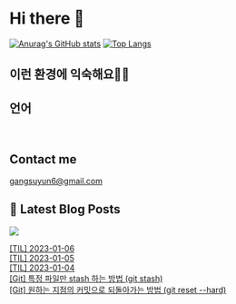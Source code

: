 # Hi there 👋

[![Anurag's GitHub stats](https://github-readme-stats.vercel.app/api?username=rkdden)](https://github.com/anuraghazra/github-readme-stats)
[![Top Langs](https://github-readme-stats.vercel.app/api/top-langs/?username=rkdden&layout=compact&hide=r,jupyter%20notebook,c%23&exclude_repo=roharui.github.io)](https://github.com/anuraghazra/github-readme-stats)

## 이런 환경에 익숙해요✍🏼

## 언어

<p>
  <img alt="" src= "https://img.shields.io/badge/JavaScript-F7DF1E?style=flat-square&logo=JavaScript&logoColor=white"/> 
  <img alt="" src= "https://img.shields.io/badge/TypeScript-black?logo=typescript&logoColor=blue"/>
</p>

## Contact me

gangsuyun6@gmail.com

## 📕 Latest Blog Posts
<p>
    <a href="https://systorage.tistory.com/"><img src="https://img.shields.io/badge/Blog-FF5722?style=flat-square&logo=Blogger&logoColor=white"/></a><br>
</p>

<a href=https://systorage.tistory.com/entry/TIL-2023-01-06>[TIL] 2023-01-06</a></br><a href=https://systorage.tistory.com/entry/TIL-2023-01-05>[TIL] 2023-01-05</a></br><a href=https://systorage.tistory.com/entry/TIL-2022-01-04>[TIL] 2023-01-04</a></br><a href=https://systorage.tistory.com/entry/Git-%ED%8A%B9%EC%A0%95-%ED%8C%8C%EC%9D%BC%EB%A7%8C-stash-%ED%95%98%EB%8A%94-%EB%B0%A9%EB%B2%95-git-stash>[Git] 특정 파일만 stash 하는 방법 (git stash)</a></br><a href=https://systorage.tistory.com/entry/Git-%EC%9B%90%ED%95%98%EB%8A%94-%EC%A7%80%EC%A0%90%EC%9D%98-%EC%BB%A4%EB%B0%8B%EC%9C%BC%EB%A1%9C-%EB%90%98%EB%8F%8C%EC%95%84%EA%B0%80%EB%8A%94-%EB%B0%A9%EB%B2%95-git-reset-hard>[Git] 원하는 지점의 커밋으로 되돌아가는 방법 (git reset --hard)</a></br>